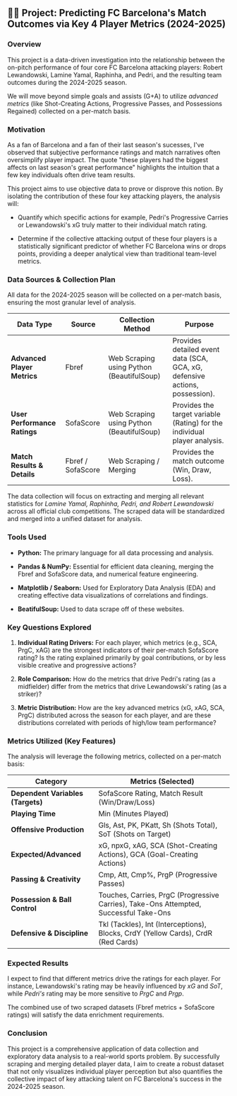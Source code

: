 ## 🔵🔴 Project: Predicting FC Barcelona's Match Outcomes via Key 4 Player Metrics (2024-2025)

### Overview

This project is a data-driven investigation into the relationship between the on-pitch performance of four core FC Barcelona attacking players: Robert Lewandowski, Lamine Yamal, Raphinha, and Pedri, and the resulting team outcomes during the 2024-2025 season.

We will move beyond simple goals and assists (G+A) to utilize *advanced metrics* (like Shot-Creating Actions, Progressive Passes, and Possessions Regained) collected on a per-match basis. 

### Motivation

As a fan of Barcelona and a fan of their last season's sucesses, I've observed that subjective performance ratings and match narratives often oversimplify player impact. The quote "these players had the biggest affects on last season's great performance" highlights the intuition that a few key individuals often drive team results.

This project aims to use objective data to prove or disprove this notion. By isolating the contribution of these four key attacking players, the analysis will:

* Quantify which specific actions for example, Pedri's Progressive Carries or Lewandowski's xG truly matter to their individual match rating.

* Determine if the collective attacking output of these four players is a statistically significant predictor of whether FC Barcelona wins or drops points, providing a deeper analytical view than traditional team-level metrics.

### Data Sources & Collection Plan

All data for the 2024-2025 season will be collected on a per-match basis, ensuring the most granular level of analysis.

| Data Type | Source | Collection Method | Purpose | 
 | ----- | ----- | ----- | ----- | 
| **Advanced Player Metrics** | Fbref | Web Scraping using Python (BeautifulSoup) | Provides detailed event data (SCA, GCA, xG, defensive actions, possession). | 
| **User Performance Ratings** | SofaScore | Web Scraping using Python (BeautifulSoup) | Provides the target variable (Rating) for the individual player analysis. | 
| **Match Results & Details** | Fbref / SofaScore | Web Scraping / Merging | Provides the match outcome (Win, Draw, Loss). | 

The data collection will focus on extracting and merging all relevant statistics for *Lamine Yamal, Raphinha, Pedri, and Robert Lewandowski* across all official club competitions. The scraped data will be standardized and merged into a unified dataset for analysis.

### Tools Used

* **Python:** The primary language for all data processing and analysis.

* **Pandas & NumPy:** Essential for efficient data cleaning, merging the Fbref and SofaScore data, and numerical feature engineering.

* **Matplotlib / Seaborn:** Used for Exploratory Data Analysis (EDA) and creating effective data visualizations of correlations and findings.

* **BeatifulSoup:** Used to data scrape off of these websites.

### Key Questions Explored

1. **Individual Rating Drivers:** For each player, which metrics (e.g., SCA, PrgC, xAG) are the strongest indicators of their per-match SofaScore rating? Is the rating explained primarily by goal contributions, or by less visible creative and progressive actions?

2. **Role Comparison:** How do the metrics that drive Pedri's rating (as a midfielder) differ from the metrics that drive Lewandowski's rating (as a striker)?

3. **Metric Distribution:** How are the key advanced metrics (xG, xAG, SCA, PrgC) distributed across the season for each player, and are these distributions correlated with periods of high/low team performance?

### Metrics Utilized (Key Features)

The analysis will leverage the following metrics, collected on a per-match basis:

| Category | Metrics (Selected) | 
 | ----- | ----- | 
| **Dependent Variables (Targets)** | SofaScore Rating, Match Result (Win/Draw/Loss) | 
| **Playing Time** | Min (Minutes Played) | 
| **Offensive Production** | Gls, Ast, PK, PKatt, Sh (Shots Total), SoT (Shots on Target) | 
| **Expected/Advanced** | xG, npxG, xAG, SCA (Shot-Creating Actions), GCA (Goal-Creating Actions) | 
| **Passing & Creativity** | Cmp, Att, Cmp%, PrgP (Progressive Passes) | 
| **Possession & Ball Control** | Touches, Carries, PrgC (Progressive Carries), Take-Ons Attempted, Successful Take-Ons | 
| **Defensive & Discipline** | Tkl (Tackles), Int (Interceptions), Blocks, CrdY (Yellow Cards), CrdR (Red Cards) | 

### Expected Results

I expect to find that different metrics drive the ratings for each player. For instance, Lewandowski's rating may be heavily influenced by *xG* and *SoT*, while *Pedri's* rating may be more sensitive to *PrgC* and *Prgp*.

The combined use of two scraped datasets (Fbref metrics + SofaScore ratings) will satisfy the data enrichment requirements.

### Conclusion

This project is a comprehensive application of data collection and exploratory data analysis to a real-world sports problem. By successfully scraping and merging detailed player data, I aim to create a robust dataset that not only visualizes individual player perception but also quantifies the collective impact of key attacking talent on FC Barcelona's success in the 2024-2025 season.

